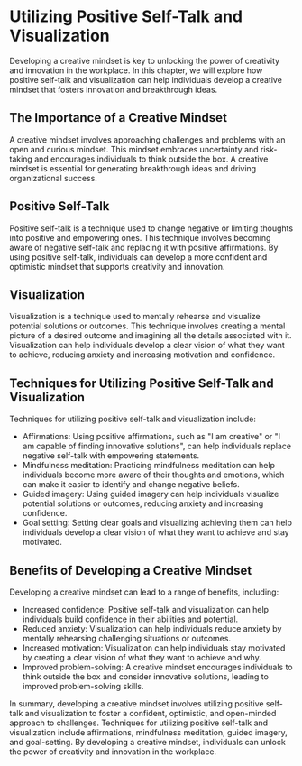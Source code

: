 Utilizing Positive Self-Talk and Visualization
========================================================================================

Developing a creative mindset is key to unlocking the power of creativity and innovation in the workplace. In this chapter, we will explore how positive self-talk and visualization can help individuals develop a creative mindset that fosters innovation and breakthrough ideas.

The Importance of a Creative Mindset
------------------------------------

A creative mindset involves approaching challenges and problems with an open and curious mindset. This mindset embraces uncertainty and risk-taking and encourages individuals to think outside the box. A creative mindset is essential for generating breakthrough ideas and driving organizational success.

Positive Self-Talk
------------------

Positive self-talk is a technique used to change negative or limiting thoughts into positive and empowering ones. This technique involves becoming aware of negative self-talk and replacing it with positive affirmations. By using positive self-talk, individuals can develop a more confident and optimistic mindset that supports creativity and innovation.

Visualization
-------------

Visualization is a technique used to mentally rehearse and visualize potential solutions or outcomes. This technique involves creating a mental picture of a desired outcome and imagining all the details associated with it. Visualization can help individuals develop a clear vision of what they want to achieve, reducing anxiety and increasing motivation and confidence.

Techniques for Utilizing Positive Self-Talk and Visualization
-------------------------------------------------------------

Techniques for utilizing positive self-talk and visualization include:

* Affirmations: Using positive affirmations, such as "I am creative" or "I am capable of finding innovative solutions", can help individuals replace negative self-talk with empowering statements.
* Mindfulness meditation: Practicing mindfulness meditation can help individuals become more aware of their thoughts and emotions, which can make it easier to identify and change negative beliefs.
* Guided imagery: Using guided imagery can help individuals visualize potential solutions or outcomes, reducing anxiety and increasing confidence.
* Goal setting: Setting clear goals and visualizing achieving them can help individuals develop a clear vision of what they want to achieve and stay motivated.

Benefits of Developing a Creative Mindset
-----------------------------------------

Developing a creative mindset can lead to a range of benefits, including:

* Increased confidence: Positive self-talk and visualization can help individuals build confidence in their abilities and potential.
* Reduced anxiety: Visualization can help individuals reduce anxiety by mentally rehearsing challenging situations or outcomes.
* Increased motivation: Visualization can help individuals stay motivated by creating a clear vision of what they want to achieve and why.
* Improved problem-solving: A creative mindset encourages individuals to think outside the box and consider innovative solutions, leading to improved problem-solving skills.

In summary, developing a creative mindset involves utilizing positive self-talk and visualization to foster a confident, optimistic, and open-minded approach to challenges. Techniques for utilizing positive self-talk and visualization include affirmations, mindfulness meditation, guided imagery, and goal-setting. By developing a creative mindset, individuals can unlock the power of creativity and innovation in the workplace.
